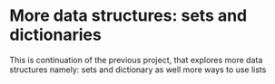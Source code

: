 # More data structures: sets and dictionaries
This is continuation of the previous project, that explores more data structures namely: sets and dictionary as well more ways to use lists
